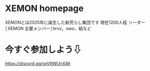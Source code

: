 # XEMON homepage
XEMONとは2025年に誕生した新荒らし集団です
現在1200人程
リーダー│XEMON
主要メンバー│hrvx，owo，結など
# 今すぐ参加しよう⇩
https://discord.gg/snV9WUnX4h
